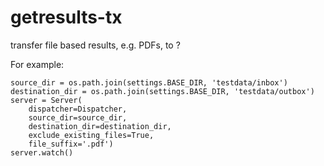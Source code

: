 # getresults-tx
transfer file based results, e.g. PDFs, to ?


For example:

    source_dir = os.path.join(settings.BASE_DIR, 'testdata/inbox')
    destination_dir = os.path.join(settings.BASE_DIR, 'testdata/outbox')
    server = Server(
        dispatcher=Dispatcher,
        source_dir=source_dir,
        destination_dir=destination_dir,
        exclude_existing_files=True,
        file_suffix='.pdf')
    server.watch()
